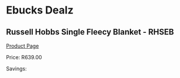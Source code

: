 
# Ebucks Dealz
## Russell Hobbs Single Fleecy Blanket - RHSEB
[Product Page](https://www.ebucks.com/web/shop/productSelected.do?prodId=1155234792&catId=704982758)

Price: R639.00

Savings: 


	